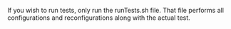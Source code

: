 If you wish to run tests, only run the runTests.sh file.
That file performs all configurations and reconfigurations
along with the actual test.